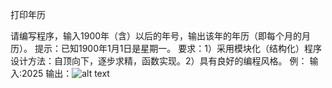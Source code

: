 打印年历

请编写程序，输入1900年（含）以后的年号，输出该年的年历（即每个月的月历）。
提示：已知1900年1月1日是星期一。
要求：1）采用模块化（结构化）程序设计方法：自顶向下，逐步求精，函数实现。2）具有良好的编程风格。 
例：
输入:2025
输出：![alt text](1761128730_Snipaste_2025-10-17_13-39-03.png)
